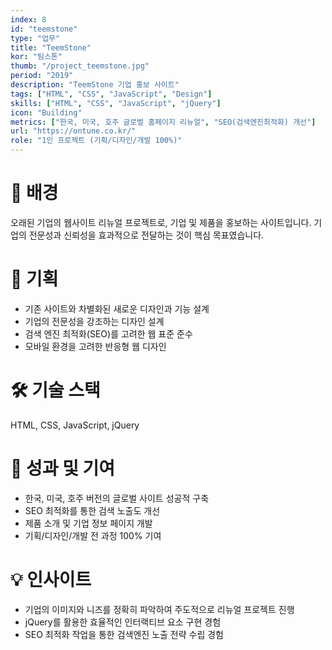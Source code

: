 ```yaml
---
index: 8
id: "teemstone"
type: "업무"
title: "TeemStone"
kor: "팀스톤"
thumb: "/project_teemstone.jpg"
period: "2019"
description: "TeemStone 기업 홍보 사이트"
tags: ["HTML", "CSS", "JavaScript", "Design"]
skills: ["HTML", "CSS", "JavaScript", "jQuery"]
icon: "Building"
metrics: ["한국, 미국, 호주 글로벌 홈페이지 리뉴얼", "SEO(검색엔진최적화) 개선"]
url: "https://ontune.co.kr/"
role: "1인 프로젝트 (기획/디자인/개발 100%)"
---
```


# 🤔 배경

오래된 기업의 웹사이트 리뉴얼 프로젝트로, 기업 및 제품을 홍보하는 사이트입니다. 기업의 전문성과 신뢰성을 효과적으로 전달하는 것이 핵심 목표였습니다.

# 📝 기획

- 기존 사이트와 차별화된 새로운 디자인과 기능 설계
- 기업의 전문성을 강조하는 디자인 설계
- 검색 엔진 최적화(SEO)를 고려한 웹 표준 준수
- 모바일 환경을 고려한 반응형 웹 디자인

# 🛠️ 기술 스택

HTML, CSS, JavaScript, jQuery

# 🎯 성과 및 기여

- 한국, 미국, 호주 버전의 글로벌 사이트 성공적 구축
- SEO 최적화를 통한 검색 노출도 개선
- 제품 소개 및 기업 정보 페이지 개발
- 기획/디자인/개발 전 과정 100% 기여

# 💡 인사이트

- 기업의 이미지와 니즈를 정확히 파악하여 주도적으로 리뉴얼 프로젝트 진행
- jQuery를 활용한 효율적인 인터랙티브 요소 구현 경험
- SEO 최적화 작업을 통한 검색엔진 노출 전략 수립 경험
